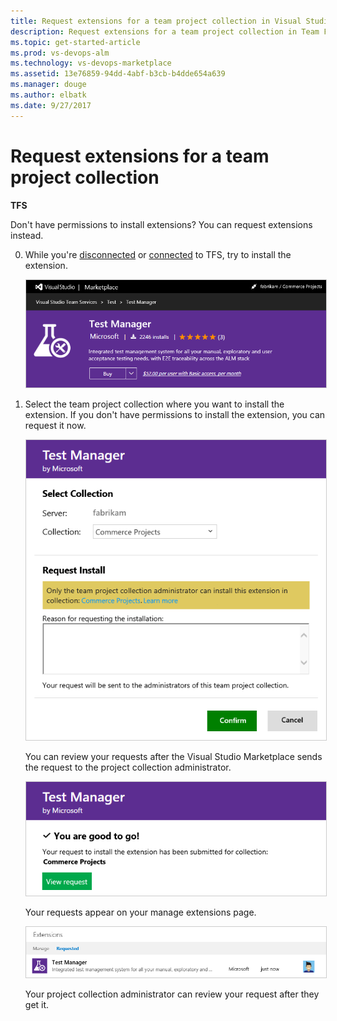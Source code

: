 ```yaml
---
title: Request extensions for a team project collection in Visual Studio Team Foundation Server (TFS)
description: Request extensions for a team project collection in Team Foundation Server
ms.topic: get-started-article
ms.prod: vs-devops-alm
ms.technology: vs-devops-marketplace
ms.assetid: 13e76859-94dd-4abf-b3cb-b4dde654a639
ms.manager: douge
ms.author: elbatk
ms.date: 9/27/2017
---
```


# Request extensions for a team project collection

**TFS**

Don't have permissions to install extensions? You can request extensions instead.

0. While you're [disconnected](../get-tfs-extensions.md#disconnected-tfs) or [connected](../get-tfs-extensions.md#connected-tfs) to TFS, try to install the extension.

   <img alt="Extension details" src="../_img/get-tfs-extensions/connected/buy-test-manager-extension.png" style="border: 1px solid #CCCCCC" />

0. Select the team project collection where you want to install the extension. If you don't have permissions to install the extension, you can request it now.

	<img alt="Request extension" src="../_img/get-tfs-extensions/connected/request-install-tfs.png" style="border: 1px solid #CCCCCC" />

	You can review your requests after the Visual Studio Marketplace sends the request to the project collection administrator.	

	<img alt="Go to requests" src="../_img/get-tfs-extensions/connected/view-request-tfs.png" style="border: 1px solid #CCCCCC" />

	Your requests appear on your manage extensions page.

	<img alt="View requested extensions" src="../_img/get-tfs-extensions/connected/my-request-tfs.png" style="border: 1px solid #CCCCCC" />

	Your project collection administrator can review your request after they get it.